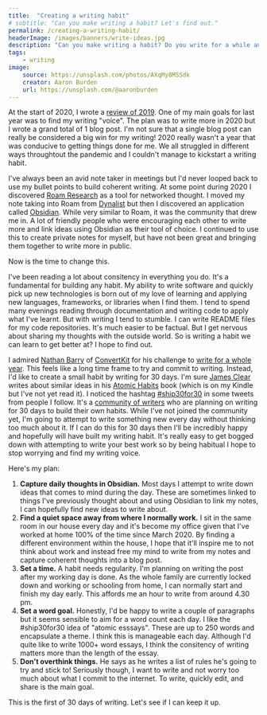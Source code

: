 ```yaml
---
title:  "Creating a writing habit"
# subtitle: "Can you make writing a habit? Let's find out."
permalink: /creating-a-writing-habit/
headerImage: /images/banners/write-ideas.jpg
description: "Can you make writing a habit? Do you write for a while and you become a natural writer? 2021 is the year I attempt to make writing a habit."
tags:
    - writing
image:
    source: https://unsplash.com/photos/AXqMy8MSSdk
    creator: Aaron Burden
    url: https://unsplash.com/@aaronburden
---
```


At the start of 2020, I wrote a [review of 2019](/2019-personal-retrospective). One of my main goals for last year was to find my writing "voice". The plan was to write more in 2020 but I wrote a grand total of 1 blog post. I'm not sure that a single blog post can really be considered a big win for my writing! 2020 really wasn't a year that was conducive to getting things done for me. We all struggled in different ways throughtout the pandemic and I couldn't manage to kickstart a writing habit.

I've always been an avid note taker in meetings but I'd never looped back to use my bullet points to build coherent writing. At some point during 2020 I discovered [Roam Research](https://roamresearch.com/) as a tool for networked thought. I moved my note taking into Roam from [Dynalist](https://dynalist.io/) but then I discovered an application called [Obsidian](https://obsidian.md/). While very similar to Roam, it was the community that drew me in. A lot of friendly people who were encouraging each other to write more and link ideas using Obsidian as their tool of choice. I continued to use this to create private notes for myself, but have not been great and bringing them together to write more in public.

Now is the time to change this.

I've been reading a lot about consitency in everything you do. It's a fundamental for building any habit. My ability to write software and quickly pick up new technologies is born out of my love of learning and applying new languages, frameworks, or libraries when I find them. I tend to spend many evenings reading through documentation and writing code to apply what I've learnt. But with writing I tend to stumble. I can write README files for my code repositories. It's much easier to be factual. But I get nervous about sharing my thoughts with the outside world. So is writing a habit we can learn to get better at? I hope to find out.

I admired [Nathan Barry](https://nathanbarry.com/) of [ConvertKit](https://convertkit.com/) for his challenge to [write for a whole year](https://nathanbarry.com/365/). This feels like a long time frame to try and commit to writing. Instead, I'd like to create a small habit by writing for 30 days. I'm sure [James Clear](https://jamesclear.com/) writes about similar ideas in his [Atomic Habits](https://jamesclear.com/atomic-habits) book (which is on my Kindle but I've not yet read it). I noticed the hashtag [#ship30for30](https://twitter.com/search?q=ship30for30) in some tweets from people I follow. It's a [community of writers](https://ship30for30.com/) who are planning on writing for 30 days to build their own habits. While I've not joined the community yet, I'm going to attempt to write something new every day without thinking too much about it. If I can do this for 30 days then I'll be incredibly happy and hopefully will have built my writing habit. It's really easy to get bogged down with attempting to write your best work so by being habitual I hope to stop worrying and find my writing voice.

Here's my plan:

1. **Capture daily thoughts in Obsidian.** Most days I attempt to write down ideas that comes to mind during the day. These are sometimes linked to things I've previously thought about and using Obsidian to link my notes, I can hopefully find new ideas to write about.
1. **Find a quiet space away from where I normally work.** I sit in the same room in our house every day and it's become my office given that I've worked at home 100% of the time since March 2020. By finding a different environment within the house, I hope that it'll inspire me to not think about work and instead free my mind to write from my notes and capture coherent thoughts into a blog post.
1. **Set a time.** A habit needs regularity. I'm planning on writing the post after my working day is done. As the whole family are currently locked down and working or schooling from home, I can normally start and finish my day early. This affords me an hour to write from around 4.30 pm.
1. **Set a word goal.** Honestly, I'd be happy to write a couple of paragraphs but it seems sensible to aim for a word count each day. I like the #ship30for30 idea of "atomic esssays". These are up to 250 words and encapsulate a theme. I think this is manageable each day. Although I'd quite like to write 1000+ word essays, I think the consitency of writing matters more than the length of the essay.
1. **Don't overthink things.** He says as he writes a list of rules he's going to try and stick to! Seriously though, I want to write and not worry too much about what I commit to the internet. To write, quickly edit, and share is the main goal.

This is the first of 30 days of writing. Let's see if I can keep it up.